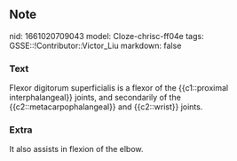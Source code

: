 ## Note
nid: 1661020709043
model: Cloze-chrisc-ff04e
tags: GSSE::!Contributor::Victor_Liu
markdown: false

### Text
Flexor digitorum superficialis is a flexor of the {{c1::proximal interphalangeal}} joints, and secondarily of the {{c2::metacarpophalangeal}} and {{c2::wrist}} joints.

### Extra
It also assists in flexion of the elbow.
